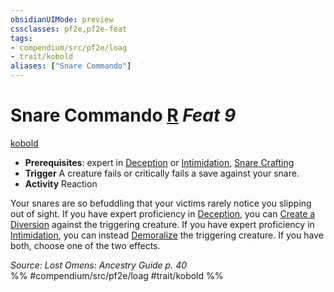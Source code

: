 ```yaml
---
obsidianUIMode: preview
cssclasses: pf2e,pf2e-feat
tags:
- compendium/src/pf2e/loag
- trait/kobold
aliases: ["Snare Commando"]
---
```

# Snare Commando  [R](rules/core-rulebook/chapter-9-playing-the-game.md#Actions "Reaction") *Feat 9*  
[kobold](rules/traits/kobold-b1.md "Kobold Ancestry & Heritage Trait")  

- **Prerequisites**: expert in [Deception](compendium/skills.md#Deception) or [Intimidation](compendium/skills.md#Intimidation), [Snare Crafting](compendium/feats/snare-crafting.md)
- **Trigger** A creature fails or critically fails a save against your snare.
- **Activity** Reaction

Your snares are so befuddling that your victims rarely notice you slipping out of sight. If you have expert proficiency in [Deception](compendium/skills.md#Deception), you can [Create a Diversion](rules/actions/create-a-diversion.md) against the triggering creature. If you have expert proficiency in [Intimidation](compendium/skills.md#Intimidation), you can instead [Demoralize](rules/actions/demoralize.md) the triggering creature. If you have both, choose one of the two effects.

*Source: Lost Omens: Ancestry Guide p. 40*  
%% #compendium/src/pf2e/loag #trait/kobold %%